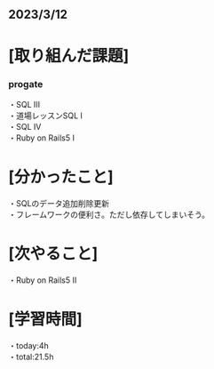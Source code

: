 ## 2023/3/12

# [取り組んだ課題]
### progate
・SQL III  
・道場レッスンSQL Ⅰ  
・SQL IV  
・Ruby on Rails5 I
# [分かったこと]
・SQLのデータ追加削除更新  
・フレームワークの便利さ。ただし依存してしまいそう。
# [次やること]
・Ruby on Rails5 II
# [学習時間]
・today:4h  
・total:21.5h
